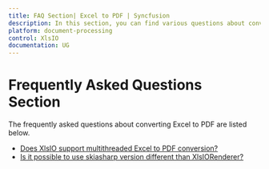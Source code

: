 ```yaml
---
title: FAQ Section| Excel to PDF | Syncfusion
description: In this section, you can find various questions about converting Excel documents to PDF using XlsIO.
platform: document-processing
control: XlsIO
documentation: UG
---
```


# Frequently Asked Questions Section  

The frequently asked questions about converting Excel to PDF are listed below.

* [Does XlsIO support multithreaded Excel to PDF conversion?](faqs/does-xlsio-support-multithreaded-excel-to-pdf-conversion)
* [Is it possible to use skiasharp version different than XlsIORenderer?](faqs/is-it-possible-to-use-skiasharp-version-different-than-xlsiorenderer)
